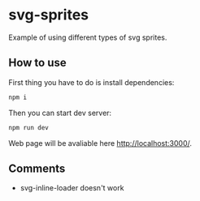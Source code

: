 # svg-sprites

Example of using different types of svg sprites.

## How to use

First thing you have to do is install dependencies:

```bash
npm i
```

Then you can start dev server:

```bash
npm run dev
```

Web page will be avaliable here [http://localhost:3000/](http://localhost:3000/).

## Comments

* svg-inline-loader doesn't work
